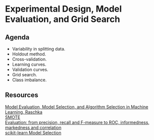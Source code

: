 # Experimental Design, Model Evaluation, and Grid Search

## Agenda

- Variability in splitting data.  
- Holdout method.  
- Cross-validation.  
- Learning curves.  
- Validation curves.  
- Grid search.  
- Class imbalance.  

## Resources
[Model Evaluation, Model Selection, and Algorithm Selection in Machine Learning, Raschka](https://arxiv.org/abs/1811.12808)
<br>[SMOTE](https://arxiv.org/pdf/1106.1813.pdf)
<br>[Evaluation: from precision, recall and F-measure to ROC, informedness, markedness and correlation](https://arxiv.org/abs/2010.16061)
<br>[scikit-learn Model Selection](https://scikit-learn.org/stable/model_selection.html)
